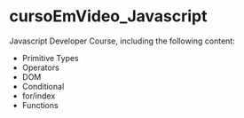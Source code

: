 # cursoEmVideo_Javascript
Javascript Developer Course, including the following content:
* Primitive Types
* Operators
* DOM
* Conditional
* for/index
* Functions
